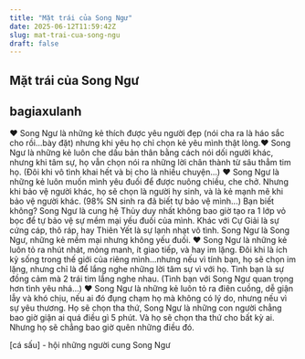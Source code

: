 ```yaml
---
title: "Mặt trái của Song Ngư"
date: 2025-06-12T11:59:42Z
slug: mat-trai-cua-song-ngu
draft: false
---
```


## Mặt trái của Song Ngư

## bagiaxulanh

♥ Song Ngư là những kẻ thích được yêu người đẹp (nói cha ra là háo sắc cho rồi...bày đặt) nhưng khi yêu họ chỉ chọn kẻ yêu mình thật lòng.​ 
♥ Song Ngư là những kẻ luôn che dấu bản thân bằng cách nói dối người khác, nhưng khi tâm sự, họ vẫn chọn nói ra những lời chân thành từ sâu thẳm tim họ. (Đôi khi vô tình khai hết và bị cho là nhiều chuyện...)​ 
♥ Song Ngư là những kẻ luôn muốn mình yêu đuối để được nuông chiều, che chở. Nhưng khi bảo vệ người khác, họ sẽ chọn là người hy sinh, và là kẻ mạnh mẽ khi bảo vệ người khác. (98% SN sinh ra đã biết tự bảo vệ mình...) ​Bạn biết không? Song Ngư là cung hệ Thủy duy nhất không bao giờ tạo ra 1 lớp vỏ bọc để tự bảo vệ sự mềm mại yếu đuối của mình. Khác với Cự Giải là sự cứng cáp, thô ráp, hay Thiên Yết là sự lạnh nhạt vô tình. Song Ngư là Song Ngư, những kẻ mềm mại nhưng không yếu đuối.​ 
♥ Song Ngư là những kẻ luôn tỏ ra nhút nhát, mỏng manh, ít giao tiếp, và hay im lặng. Đôi khi là ích kỷ sống trong thế giới của riêng mình...nhưng nếu vì tính bạn, họ sẽ chọn im lặng, nhưng chỉ là để lắng nghe những lời tâm sự vì với họ. Tình bạn là sự đồng cảm mà 2 trái tim lắng nghe nhau. (Tình bạn với Song Ngư quan trọng hơn tình yêu nhá...)​ 
♥ Song Ngư là những kẻ luôn tỏ ra điên cuồng, dễ giận lẫy và khó chịu, nếu ai đó đụng chạm họ mà không có lý do, nhưng nếu vì sự yêu thương. Họ sẽ chọn tha thứ, Song Ngư là những con người chẳng bao giờ giận ai quá điều gì 5 phút. Và họ sẽ chọn tha thứ cho bất kỳ ai. Nhưng họ sẽ chẳng bao giờ quên những điều đó.​ 
 
[cá sấu] - hội những người cung Song Ngư​